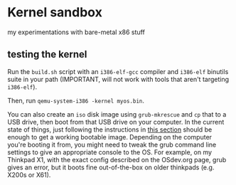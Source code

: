 # Kernel sandbox

my experimentations with bare-metal x86 stuff

## testing the kernel

Run the `build.sh` script with an `i386-elf-gcc` compiler and `i386-elf` binutils suite in your path (IMPORTANT, will not work with tools that aren't targeting `i386-elf`).

Then, run `qemu-system-i386 -kernel myos.bin`.

You can also create an `iso` disk image using `grub-mkrescue` and `cp` that to a USB drive, then boot from that USB drive on your computer. In the current state of things, just following the instructions in [this section](https://wiki.osdev.org/Bare_Bones#Building_a_bootable_cdrom_image) should be enough to get a working bootable image. Depending on the computer you're booting it from, you might need to tweak the grub command line settings to give an appropriate console to the OS. For example, on my Thinkpad X1, with the exact config described on the OSdev.org page, grub gives an error, but it boots fine out-of-the-box on older thinkpads (e.g. X200s or X61).
